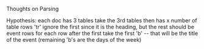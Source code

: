 Thoughts on Parsing

Hypothesis:
each doc has 3 tables
take the 3rd tables
then has x number of table rows 'tr'
    ignore the first since it is the heading, but the rest should be event rows
for each row after the first take the first 'b' -- that will be the title of the event
    (remaining 'b's are the days of the week)